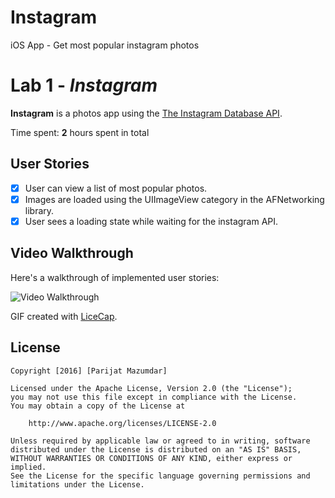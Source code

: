 # Instagram
iOS App - Get most popular instagram photos

# Lab 1 - *Instagram*

**Instagram** is a photos app using the [The Instagram Database API](https://api.instagram.com/v1/media/popular).

Time spent: **2** hours spent in total

## User Stories

- [x] User can view a list of most popular photos.
- [x] Images are loaded using the UIImageView category in the AFNetworking library.
- [x] User sees a loading state while waiting for the instagram API.

## Video Walkthrough 

Here's a walkthrough of implemented user stories:

<img src='http://i.imgur.com/4ayt0UQ.gif' title='Video Walkthrough' width='' alt='Video Walkthrough' />

GIF created with [LiceCap](http://www.cockos.com/licecap/).

## License

    Copyright [2016] [Parijat Mazumdar]

    Licensed under the Apache License, Version 2.0 (the "License");
    you may not use this file except in compliance with the License.
    You may obtain a copy of the License at

        http://www.apache.org/licenses/LICENSE-2.0

    Unless required by applicable law or agreed to in writing, software
    distributed under the License is distributed on an "AS IS" BASIS,
    WITHOUT WARRANTIES OR CONDITIONS OF ANY KIND, either express or implied.
    See the License for the specific language governing permissions and
    limitations under the License.